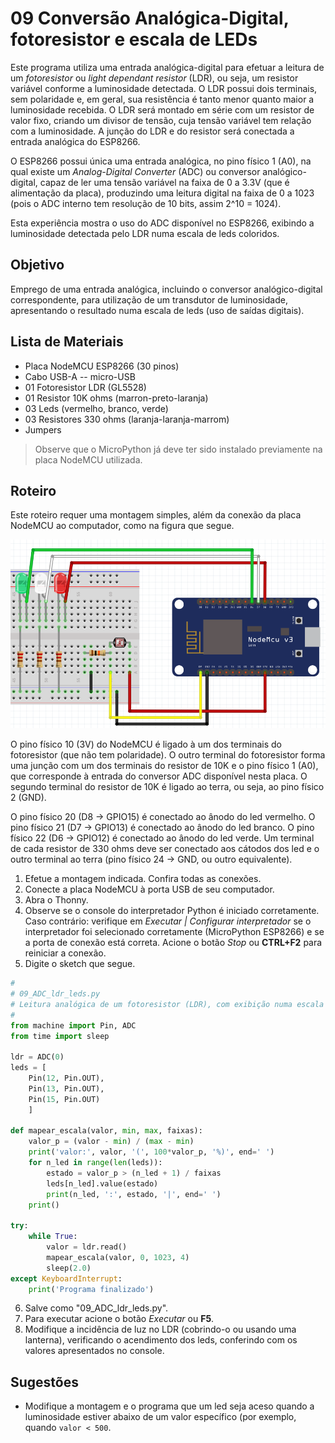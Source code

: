 # 09 Conversão Analógica-Digital, fotoresistor e escala de LEDs

Este programa utiliza uma entrada analógica-digital para efetuar a leitura de um *fotoresistor* ou *light dependant resistor* (LDR), ou seja, um resistor variável conforme a luminosidade detectada. O LDR possui dois terminais, sem polaridade e, em geral, sua resistência é tanto menor quanto maior a luminosidade recebida. O LDR será montado em série com um resistor de valor fixo, criando um divisor de tensão, cuja tensão variável tem relação com a luminosidade. A junção do LDR e do resistor será conectada a entrada analógica do ESP8266.

O ESP8266 possui única uma entrada analógica, no pino físico 1 (A0), na qual existe um *Analog-Digital Converter* (ADC) ou conversor analógico-digital, capaz de ler uma tensão variável na faixa de 0 a 3.3V (que é alimentação da placa), produzindo uma leitura digital na faixa de 0 a 1023 (pois o ADC interno tem resolução de 10 bits, assim 2^10 = 1024).

Esta experiência mostra o uso do ADC disponível no ESP8266, exibindo a luminosidade detectada pelo LDR numa escala de leds coloridos.

## Objetivo

Emprego de uma entrada analógica, incluindo o conversor analógico-digital correspondente, para utilização de um transdutor de luminosidade, apresentando o resultado numa escala de leds (uso de saídas digitais).

## Lista de Materiais

* Placa NodeMCU ESP8266 (30 pinos)
* Cabo USB-A -- micro-USB
* 01 Fotoresistor LDR (GL5528)
* 01 Resistor 10K ohms (marron-preto-laranja)
* 03 Leds (vermelho, branco, verde)
* 03 Resistores 330 ohms (laranja-laranja-marrom)
* Jumpers

> Observe que o MicroPython já deve ter sido instalado previamente na placa NodeMCU utilizada.

## Roteiro

Este roteiro requer uma montagem simples, além da conexão da placa NodeMCU ao computador, como na figura que segue.

![Circuito 09 ADC ldr leds](figuras/09_ADC_ldr_leds.png)

O pino físico 10 (3V) do NodeMCU é ligado à um dos terminais do fotoresistor (que não tem polaridade). O outro terminal do fotoresistor forma uma junção com um dos terminais do resistor de 10K e o pino físico 1 (A0), que corresponde à entrada do conversor ADC disponível nesta placa. O segundo terminal do resistor de 10K é ligado ao terra, ou seja, ao pino físico 2 (GND).

O pino físico 20 (D8 -> GPIO15) é conectado ao ânodo do led vermelho. O pino físico 21 (D7 -> GPIO13) é conectado ao ânodo do led branco. O pino físico 22 (D6 -> GPIO12) é conectado ao ânodo do led verde. Um terminal de cada resistor de 330 ohms deve ser conectado aos cátodos dos led e o outro terminal ao terra (pino físico 24 -> GND, ou outro equivalente).

1. Efetue a montagem indicada. Confira todas as conexões.
2. Conecte a placa NodeMCU à porta USB de seu computador.
3. Abra o Thonny.
4. Observe se o console do interpretador Python é iniciado corretamente. Caso contrário: verifique em *Executar | Configurar interpretador* se o interpretador foi selecionado corretamente (MicroPython ESP8266) e se a porta de conexão está correta. Acione o botão *Stop* ou **CTRL+F2** para reiniciar a conexão.
5. Digite o sketch que segue.

```python
#
# 09_ADC_ldr_leds.py
# Leitura analógica de um fotoresistor (LDR), com exibição numa escala de leds.
#
from machine import Pin, ADC
from time import sleep

ldr = ADC(0)
leds = [
    Pin(12, Pin.OUT),
    Pin(13, Pin.OUT),
    Pin(15, Pin.OUT)
    ]

def mapear_escala(valor, min, max, faixas):
    valor_p = (valor - min) / (max - min)
    print('valor:', valor, '(', 100*valor_p, '%)', end=' ')
    for n_led in range(len(leds)):
        estado = valor_p > (n_led + 1) / faixas
        leds[n_led].value(estado)
        print(n_led, ':', estado, '|', end=' ')
    print()
    
try:
    while True:
        valor = ldr.read()
        mapear_escala(valor, 0, 1023, 4)
        sleep(2.0)
except KeyboardInterrupt:
    print('Programa finalizado')

```

6. Salve como "09_ADC_ldr_leds.py".
7. Para executar acione o botão *Executar* ou **F5**.
8. Modifique a incidência de luz no LDR (cobrindo-o ou usando uma lanterna), verificando o acendimento dos leds, conferindo com os valores apresentados no console.

## Sugestões

* Modifique a montagem e o programa que um led seja aceso quando a luminosidade estiver abaixo de um valor específico (por exemplo, quando `valor < 500`.


